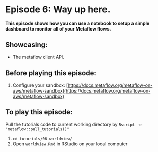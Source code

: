 # Episode 6: Way up here. 

**This episode shows how you can use a notebook to setup a simple dashboard to monitor all of your Metaflow flows.**

## Showcasing:

* The metaflow client API.

## Before playing this episode:

1. Configure your sandbox: [https://docs.metaflow.org/metaflow-on-aws/metaflow-sandbox](https://docs.metaflow.org/metaflow-on-aws/metaflow-sandbox)

## To play this episode:

Pull the tutorials code to current working directory by `Rscript -e "metaflow::pull_tutorials()"`

1. `cd tutorials/06-worldview/`
2. Open `worldview.Rmd` in RStudio on your local computer 

